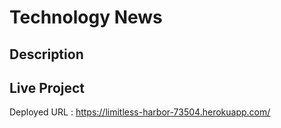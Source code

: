 # Technology News

## Description

## Live Project
Deployed URL : https://limitless-harbor-73504.herokuapp.com/